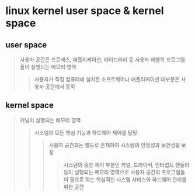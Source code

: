 # linux kernel user space & kernel space

## user space

> 사용자 공간은 프로세스, 애플리케이션, 라이브러리 등 사용자 레벨의 프로그램들이 실행되는 메모리 영역
>
> > 사용자가 직접 컴퓨터에 설치한 소프트웨어나 애플리케이션 대부분은 사용자 공간에서 동작

## kernel space

> 커널이 실행되는 메모리 영역
>
> > 시스템의 모든 핵심 기능과 하드웨어 제어를 담당
> >
> > > 사용자 공간과는 별도로 존재하여 시스템의 안정성과 보안성을 보장
> > >
> > > > 시스템의 중앙 제어 부분인 커널, 드라이버, 인터럽트 핸들러 등이 실행되는 메모리 영역으로 사용자 공간의 프로그램들이 필요로 하는 핵심적인 시스템 서비스와 하드웨어 관리를 위한 공간
